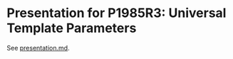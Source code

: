 Presentation for P1985R3: Universal Template Parameters
=======================================================

See [presentation.md](presentation.md).
